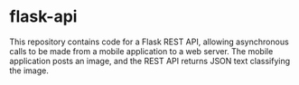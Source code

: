# flask-api
This repository contains code for a Flask REST API, allowing asynchronous calls to be made from a mobile application to a web server. The mobile application posts an image, and the REST API returns JSON text classifying the image.
